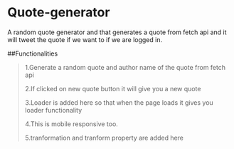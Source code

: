 # Quote-generator

A random quote generator and that generates a quote from fetch api and it will tweet the quote if we want to if we are logged in.

##Functionalities

>1.Generate a random quote and author name of the quote  from fetch api
>
>2.If clicked on new quote button it will give you a new quote
>
>3.Loader is added here so that when the page loads it gives you loader functionality
>
>4.This is mobile responsive too.
>
>5.tranformation and tranform property are added here
